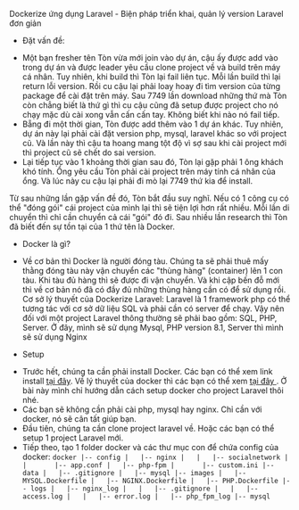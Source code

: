 Dockerize ứng dụng Laravel - Biện pháp triển khai, quản lý version Laravel đơn giản

* Đặt vấn đề:
- Một bạn fresher tên Tòn vừa mới join vào dự án, cậu ấy được add vào trong dự án và được leader yêu cầu clone project về và build trên máy cá nhân. Tuy nhiên, khi build thì Tòn lại fail liên tục. Mỗi lần build thì lại return lỗi version. Rồi cu cậu lại phải loay hoay đi tìm version của từng package để cài đặt trên máy. Sau 7749 lần download những thứ mà Tòn còn chẳng biết là thứ gì thì cu cậu cũng đã setup được project cho nó chạy mặc dù cài xong vẫn cấn cấn tay. Không biết khi nào nó fail tiếp.
- Bẵng đi một thời gian, Tòn được add thêm vào 1 dự án khác. Tuy nhiên, dự án này lại phải cài đặt version php, mysql, laravel khác so với project cũ. Và lần này thì cậu ta hoang mang tột độ vì sợ sau khi cài project mới thì project cũ sẽ chết do sai version.
- Lại tiếp tục vào 1 khoảng thời gian sau đó, Tòn lại gặp phải 1 ông khách khó tính. Ổng yêu cầu Tòn phải cài project trên máy tính cá nhân của ổng. Và lúc này cu cậu lại phải đi mò lại 7749 thứ kia để install.

Từ sau những lần gặp vấn đề đó, Tòn bắt đầu suy nghĩ. Nếu có 1 công cụ có thể "đóng gói" cái project của mình lại thì sẽ tiện lợi hơn rất nhiều. Mỗi lần di chuyển thì chỉ cần chuyển cả cái "gói" đó đi. Sau nhiều lần research thì Tòn đã biết đến sự tồn tại của 1 thứ tên là Docker.

* Docker là gì?
- Về cơ bản thì Docker là người đóng tàu. Chúng ta sẽ phải thuê mấy thằng đóng tàu này vận chuyển các "thùng hàng" (container) lên 1 con tàu. Khi tàu đủ hàng thì sẽ được đi vận chuyển. Và khi cập bến đỗ mới thì về cơ bản nó đã có đầy đủ những thùng hàng cần có để sử dụng rồi.
Cơ sở lý thuyết của Dockerize Laravel:
Laravel là 1 framework php có thể tương tác với cơ sở dữ liệu SQL và phải cần có server để chạy. Vậy nên đối với một project Laravel thông thường sẽ phải bao gồm: SQL, PHP, Server.
Ở đây, mình sẽ sử dụng Mysql, PHP version 8.1, Server thì mình sẽ sử dụng Nginx

* Setup
- Trước hết, chúng ta cần phải install Docker. Các bạn có thể xem link install <a href="https://docs.docker.com/engine/install/">tại đây</a>.
Về lý thuyết của docker thì các bạn có thể xem <a href="https://docs.docker.com/get-started/">tại đây </a>.
Ở bài này mình chỉ hướng dẫn cách setup docker cho project Laravel thôi nhé.
- Các bạn sẽ không cần phải cài php, mysql hay nginx. Chỉ cần với docker, nó sẽ cân tất giúp bạn.
- Đầu tiên, chúng ta cần clone project laravel về. Hoặc các bạn có thể setup 1 project Laravel mới.
- Tiếp theo, tạo 1 folder docker và các thư mục con để chứa config của docker:
``
docker
        |-- config
        |   |-- nginx
        |   |   |-- socialnetwork
        |   |       |-- app.conf
        |   |-- php-fpm
        |       |-- custom.ini
        |-- data
        |   |-- .gitignore
        |   |-- mysql
        |-- images
        |   |-- MYSQL.Dockerfile
        |   |-- NGINX.Dockerfile
        |   |-- PHP.Dockerfile
        |-- logs
        |   |-- nginx_log
        |   |   |-- .gitignore
        |   |   |-- access.log
        |   |   |-- error.log
        |   |-- php_fpm_log
        |-- mysql
``